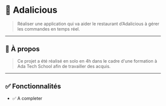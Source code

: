 # 🧠 Adalicious

> Réaliser une application qui va aider le restaurant d’Adalicious à gérer les commandes en temps réel.

---

## 📌 À propos

> Ce projet a été réalisé en solo en 4h dans le cadre d'une formation à Ada Tech School afin de travailler des acquis.

---

## ✅ Fonctionnalités

- ✅ A completer
